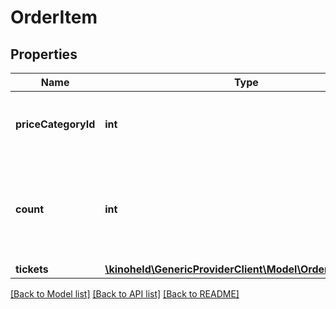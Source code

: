 # OrderItem

## Properties
Name | Type | Description | Notes
------------ | ------------- | ------------- | -------------
**priceCategoryId** | **int** | The price category the seats/tickets should be selected for. | 
**count** | **int** | The Amount of seats/tickets that should be selected for the given price category. | 
**tickets** | [**\kinoheld\GenericProviderClient\Model\OrderItemTicket[]**](OrderItemTicket.md) |  | [optional] 

[[Back to Model list]](../README.md#documentation-for-models) [[Back to API list]](../README.md#documentation-for-api-endpoints) [[Back to README]](../README.md)

